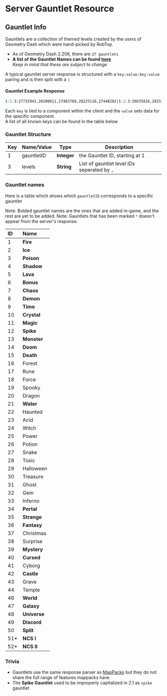 # Server Gauntlet Resource

## Gauntlet Info

Gauntlets are a collection of themed levels created by the users of Geometry Dash which were hand-picked by RobTop.

 - As of Geometry Dash 2.206, there are `27 gauntlets`
 - **A list of the Gauntlet Names can be found [here](/resources/server/gauntlet?id=gauntlet-names)**<br/>*Keep in mind that these are subject to change*

A typical gauntlet server response is structured with a `key:value:key:value` pairing and is then split with a `|`
<!-- tabs:start -->

#### **Gauntlet Example Response**
```md
1:1:3:27732941,28200611,27483789,28225110,27448202|1:2:3:20635816,28151870,25969464,24302376,27399722 
```
<!-- tabs:end -->

Each `key` is tied to a component within the client and the `value` sets data for the specific component.  
A list of all known keys can be found in the table below

### Gauntlet Structure

| Key | Name/Value | Type       | Description                           |
| --- | ---------- | ---------- | ------------------------------------- |
| 1   | gauntletID | **Integer**| the Gauntlet ID, starting at 1        |
| 3   | levels     | **String** | List of gauntlet level IDs seperated by `,`|

### Gauntlet names

Here is a table which shows which `gauntletID` corresponds to a specific gauntlet

<!-- table made with a json to mdtable script so it looks ugky :/-->
Note: Bolded gauntlet names are the ones that are added in-game, and the rest are yet to be added.
Note: Gauntlets that has been marked `*` doesn't appear from the server's response.

| ID ⠀| Name |
|:---|:-----|
  | 1| **Fire**|
  | 2| **Ice**|
  | 3| **Poison**|
  | 4| **Shadow**|
  | 5| **Lava**|
  | 6| **Bonus**|
  | 7| **Chaos**|
  | 8| **Demon**|
  | 9| **Time**|
  | 10| **Crystal**|
  | 11| **Magic**|
  | 12| **Spike**| 
  | 13| **Monster**|
  | 14| **Doom**|
  | 15| **Death**|
  | 16| Forest|
  | 17| Rune|
  | 18| Force|
  | 19| Spooky|
  | 20| Dragon|
  | 21| **Water**|
  | 22| Haunted|
  | 23| Acid|
  | 24| Witch|
  | 25| Power|
  | 26| Potion|
  | 27| Snake|
  | 28| Toxic|
  | 29| Halloween|
  | 30| Treasure|
  | 31| Ghost|
  | 32| Gem|
  | 33| Inferno|
  | 34| **Portal**|
  | 35| **Strange**|
  | 36| **Fantasy**|
  | 37| Christmas|
  | 38| Surprise|
  | 39| **Mystery**|
  | 40| **Cursed**|
  | 41| Cyborg|
  | 42| **Castle**|
  | 43| Grave|
  | 44| Temple|
  | 46| **World**|
  | 47| **Galaxy**|
  | 48| **Universe**|
  | 49| **Discord**|
  | 50| **Split**|
  | 51*| **NCS I**|
  | 52*| **NCS II**|
### Trivia

- Gauntlets use the same response parser as [MapPacks](/resources/server/mappack) but they do not share the full range of features mappacks have
- The **Spike Gauntlet** used to be improperly capitalized in 2.1 as `spike` gauntlet
